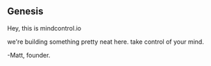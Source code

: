 ## Genesis

Hey, this is mindcontrol.io

we're building something pretty neat here.
take control of your mind.

-Matt, founder.
